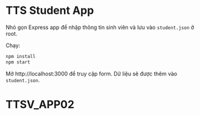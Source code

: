 # TTS Student App

Nhỏ gọn Express app để nhập thông tin sinh viên và lưu vào `student.json` ở root.

Chạy:

```bash
npm install
npm start
```

Mở http://localhost:3000 để truy cập form. Dữ liệu sẽ được thêm vào `student.json`.
# TTSV_APP02
